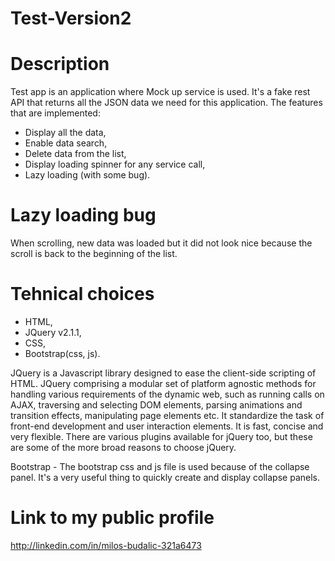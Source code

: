 # Test-Version2

# Description

Test app is an application where Mock up service is used. It's a fake rest API that returns all the JSON data we need for this application. The features that are implemented: 
 - Display all the data,
 - Enable data search,
 - Delete data from the list,
 - Display loading spinner for any service call,
 - Lazy loading (with some bug).
 
 # Lazy loading bug
 
 When scrolling, new data was loaded but it did not look nice because the scroll is back to the beginning of the list.
 
 # Tehnical choices

 - HTML,
 - JQuery v2.1.1,
 - CSS,
 - Bootstrap(css, js).

JQuery is a Javascript library designed to ease the client-side scripting of HTML. JQuery comprising a modular set of platform agnostic methods for handling various requirements of the dynamic web, such as running calls on AJAX, traversing and selecting DOM elements, parsing animations and transition effects, manipulating page elements etc. It standardize the task of front-end development and user interaction elements. It is fast, concise and very flexible. There are various plugins available for jQuery too, but these are some of the more broad reasons to choose jQuery.

Bootstrap - The bootstrap css and js file is used because of the collapse panel. It's a very useful thing to quickly create and display collapse panels.

# Link to my public profile

http://linkedin.com/in/milos-budalic-321a6473
